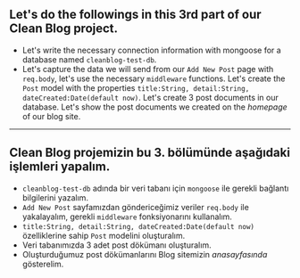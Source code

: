 ## Let's do the followings in this 3rd part of our Clean Blog project.

- Let's write the necessary connection information with mongoose for a database named `cleanblog-test-db`.
- Let's capture the data we will send from our `Add New Post` page with `req.body`, let's use the necessary `middleware` functions.
Let's create the `Post` model with the properties `title:String, detail:String, dateCreated:Date(default now)`.
Let's create 3 post documents in our database.
Let's show the post documents we created on the _homepage_ of our blog site.
<hr>

## Clean Blog projemizin bu 3. bölümünde aşağıdaki işlemleri yapalım.

- `cleanblog-test-db` adında bir veri tabanı için `mongoose` ile gerekli bağlantı bilgilerini yazalım.
- `Add New Post` sayfamızdan göndericeğimiz veriler `req.body` ile yakalayalım, gerekli `middleware` fonksiyonarını kullanalım.
- `title:String, detail:String, dateCreated:Date(default now)` özelliklerine sahip `Post` modelini oluşturalım.
- Veri tabanımızda 3 adet post dökümanı oluşturalım.
- Oluşturduğumuz post dökümanlarını Blog sitemizin _anasayfasında_ gösterelim.
